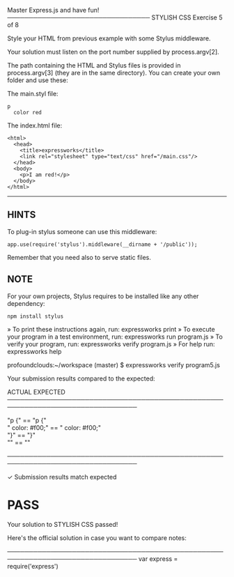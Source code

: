 Master Express.js and have fun!
─────────────────────────────────
 STYLISH CSS
 Exercise 5 of 8

Style your HTML from previous example with some Stylus middleware.

Your solution must listen on the port number supplied by process.argv[2].

The path containing the HTML and Stylus files is provided in process.argv[3]
(they are in the same directory). You can create your own folder and use these:

The main.styl file:

    p
      color red

The index.html file:

    <html>
      <head>
        <title>expressworks</title>
        <link rel="stylesheet" type="text/css" href="/main.css"/>
      </head>
      <body>
        <p>I am red!</p>
      </body>
    </html>

-------------------------------------------------------------------------------

## HINTS

To plug-in stylus someone can use this middleware:

    app.use(require('stylus').middleware(__dirname + '/public'));

Remember that you need also to serve static files.

## NOTE

For your own projects, Stylus requires to be installed like any other
dependency:

    npm install stylus


 » To print these instructions again, run: expressworks print
 » To execute your program in a test environment, run: expressworks run program.js
 » To verify your program, run: expressworks verify program.js
 » For help run: expressworks help


profoundclouds:~/workspace (master) $ expressworks verify program5.js

Your submission results compared to the expected:

   ACTUAL                                 EXPECTED                
────────────────────────────────────────────────────────────────────────────────

   "p {"                            ==    "p {"                              
   "  color: #f00;"                 ==    "  color: #f00;"                   
   "}"                              ==    "}"                                
   ""                               ==    ""                                 

────────────────────────────────────────────────────────────────────────────────

✓ Submission results match expected

# PASS

Your solution to STYLISH CSS passed!

Here's the official solution in case you want to compare notes:

────────────────────────────────────────────────────────────────────────────────
    var express = require('express')
